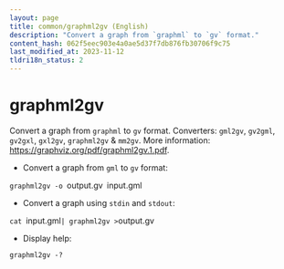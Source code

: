 ```yaml
---
layout: page
title: common/graphml2gv (English)
description: "Convert a graph from `graphml` to `gv` format."
content_hash: 062f5eec903e4a0ae5d37f7db876fb30706f9c75
last_modified_at: 2023-11-12
tldri18n_status: 2
---
```

# graphml2gv

Convert a graph from `graphml` to `gv` format.
Converters: `gml2gv`, `gv2gml`, `gv2gxl`, `gxl2gv`, `graphml2gv` & `mm2gv`.
More information: <https://graphviz.org/pdf/graphml2gv.1.pdf>.

- Convert a graph from `gml` to `gv` format:

`graphml2gv -o `<span class="tldr-var badge badge-pill bg-dark-lm bg-white-dm text-white-lm text-dark-dm font-weight-bold">output.gv</span>` `<span class="tldr-var badge badge-pill bg-dark-lm bg-white-dm text-white-lm text-dark-dm font-weight-bold">input.gml</span>

- Convert a graph using `stdin` and `stdout`:

`cat `<span class="tldr-var badge badge-pill bg-dark-lm bg-white-dm text-white-lm text-dark-dm font-weight-bold">input.gml</span>` | graphml2gv > `<span class="tldr-var badge badge-pill bg-dark-lm bg-white-dm text-white-lm text-dark-dm font-weight-bold">output.gv</span>

- Display help:

`graphml2gv -?`
